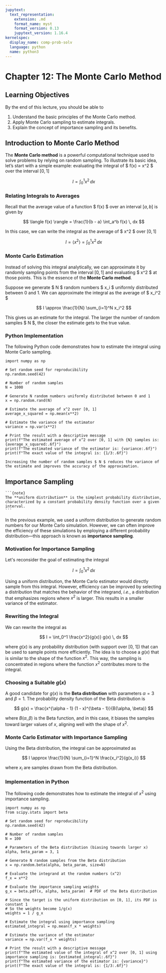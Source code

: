```yaml
---
jupytext:
  text_representation:
    extension: .md
    format_name: myst
    format_version: 0.13
    jupytext_version: 1.16.4
kernelspec:
  display_name: comp-prob-solv
  language: python
  name: python3
---
```


# Chapter 12: The Monte Carlo Method

## Learning Objectives

By the end of this lecture, you should be able to

1. Understand the basic principles of the Monte Carlo method.
2. Apply Monte Carlo sampling to estimate integrals.
3. Explain the concept of importance sampling and its benefits.

## Introduction to Monte Carlo Method

The **Monte Carlo method** is a powerful computational technique used to solve problems by relying on random sampling. To illustrate its basic idea, let’s start with a simple example: evaluating the integral of $ f(x) = x^2 $ over the interval $[0, 1]$

$$
I = \int_0^1 x^2 \, dx
$$

### Relating Integrals to Averages

Recall that the average value of a function $ f(x) $ over an interval $[a, b]$ is given by

$$
\langle f(x) \rangle = \frac{1}{b - a} \int_a^b f(x) \, dx
$$

In this case, we can write the integral as the average of $ x^2 $ over $[0, 1]$

$$
I = \langle x^2 \rangle = \int_0^1 x^2 \, dx
$$

### Monte Carlo Estimation

Instead of solving this integral analytically, we can approximate it by randomly sampling points from the interval $[0, 1]$ and evaluating $ x^2 $ at those points. This is the essence of the **Monte Carlo method**.

Suppose we generate $ N $ random numbers $ x_i $ uniformly distributed between 0 and 1. We can approximate the integral as the average of $ x_i^2 $

$$
I \approx \frac{1}{N} \sum_{i=1}^N x_i^2
$$

This gives us an estimate for the integral. The larger the number of random samples $ N $, the closer the estimate gets to the true value.

### Python Implementation

The following Python code demonstrates how to estimate the integral using Monte Carlo sampling.

```{code-cell} ipython3
import numpy as np

# Set random seed for reproducibility
np.random.seed(42)

# Number of random samples
N = 1000

# Generate N random numbers uniformly distributed between 0 and 1
x = np.random.rand(N)

# Estimate the average of x^2 over [0, 1]
average_x_squared = np.mean(x**2)

# Estimate the variance of the estimator
variance = np.var(x**2)

# Print the result with a descriptive message
print(f"The estimated average of x^2 over [0, 1] with {N} samples is: {average_x_squared:.6f}")
print(f"The estimated variance of the estimator is: {variance:.6f}")
print(f"The exact value of the integral is: {1/3:.6f}")
```

```{tip}
Increasing the number of random samples $ N $ reduces the variance of the estimate and improves the accuracy of the approximation.
```

## Importance Sampling

````{margin}
```{note}
The **uniform distribution** is the simplest probability distribution, characterized by a constant probability density function over a given interval.
```
````

In the previous example, we used a uniform distribution to generate random numbers for our Monte Carlo simulation. However, we can often improve the efficiency of these simulations by employing a different probability distribution—this approach is known as **importance sampling**.

### Motivation for Importance Sampling

Let's reconsider the goal of estimating the integral

$$
I = \int_0^1 x^2 \, dx
$$

Using a uniform distribution, the Monte Carlo estimator would directly sample from this integral. However, efficiency can be improved by selecting a distribution that matches the behavior of the integrand, *i.e.*, a distribution that emphasizes regions where $x^2$ is larger. This results in a smaller variance of the estimator.

### Rewriting the Integral

We can rewrite the integral as

$$
I = \int_0^1 \frac{x^2}{g(x)} g(x) \, dx
$$

where $g(x)$ is any probability distribution (with support over [0, 1]) that can be used to sample points more efficiently. The idea is to choose a $g(x)$ that is similar to the shape of the function $x^2$. This way, the sampling is concentrated in regions where the function $x^2$ contributes more to the integral.

### Choosing a Suitable $g(x)$

A good candidate for $g(x)$ is the **Beta distribution** with parameters $\alpha = 3$ and $\beta = 1$. The probability density function of the Beta distribution is

$$
g(x) = \frac{x^{\alpha - 1} (1 - x)^{\beta - 1}}{B(\alpha, \beta)}
$$

where $B(\alpha, \beta)$ is the Beta function, and in this case, it biases the samples toward larger values of $x$, aligning well with the shape of $x^2$.

### Monte Carlo Estimator with Importance Sampling

Using the Beta distribution, the integral can be approximated as

$$
I \approx \frac{1}{N} \sum_{i=1}^N \frac{x_i^2}{g(x_i)}
$$

where $x_i$ are samples drawn from the Beta distribution.

### Implementation in Python

The following code demonstrates how to estimate the integral of $x^2$ using importance sampling.

```{code-cell} ipython3
import numpy as np
from scipy.stats import beta

# Set random seed for reproducibility
np.random.seed(42)

# Number of random samples
N = 100

# Parameters of the Beta distribution (biasing towards larger x)
alpha, beta_param = 3, 1

# Generate N random samples from the Beta distribution
x = np.random.beta(alpha, beta_param, size=N)

# Evaluate the integrand at the random numbers (x^2)
f_x = x**2

# Evaluate the importance sampling weights
g_x = beta.pdf(x, alpha, beta_param)  # PDF of the Beta distribution

# Since the target is the uniform distribution on [0, 1], its PDF is constant 1
# So the weights become 1/g(x)
weights = 1 / g_x

# Estimate the integral using importance sampling
estimated_integral = np.mean(f_x * weights)

# Estimate the variance of the estimator
variance = np.var(f_x * weights)

# Print the result with a descriptive message
print(f"The estimated value of the integral of x^2 over [0, 1] using importance sampling is: {estimated_integral:.6f}")
print(f"The estimated variance of the estimator is: {variance}")
print(f"The exact value of the integral is: {1/3:.6f}")
```
